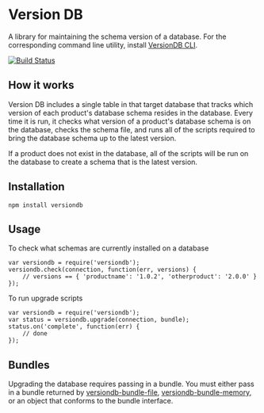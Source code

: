 # Version DB

A library for maintaining the schema version of a database. For the corresponding command line utility, install [VersionDB CLI](http://github.com/bryanburgers/versiondb-cli).

[![Build Status](https://secure.travis-ci.org/bryanburgers/versiondb.png)](http://travis-ci.org/bryanburgers/versiondb)

## How it works

Version DB includes a single table in that target database that tracks which version of each product's database schema resides in the database. Every time it is run, it checks what version of a product's database schema is on the database, checks the schema file, and runs all of the scripts required to bring the database schema up to the latest version.

If a product does not exist in the database, all of the scripts will be run on the database to create a schema that is the latest version.

## Installation

    npm install versiondb

## Usage

To check what schemas are currently installed on a database

    var versiondb = require('versiondb');
    versiondb.check(connection, function(err, versions) {
        // versions == { 'productname': '1.0.2', 'otherproduct': '2.0.0' }
    });

To run upgrade scripts

    var versiondb = require('versiondb');
    var status = versiondb.upgrade(connection, bundle);
    status.on('complete', function(err) {
        // done
    });

## Bundles

Upgrading the database requires passing in a bundle. You must either pass in a bundle returned by [versiondb-bundle-file](https://github.com/bryanburgers/versiondb-bundle-file),  [versiondb-bundle-memory](https://github.com/bryanburgers/versiondb-bundle-memory), or an object that conforms to the bundle interface.
